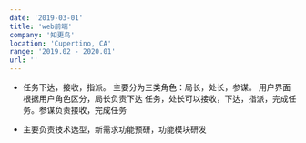 ```yaml
---
date: '2019-03-01'
title: 'web前端'
company: '知更鸟'
location: 'Cupertino, CA'
range: '2019.02 - 2020.01'
url: ''
---
```


- 任务下达，接收，指派。 主要分为三类角色：局长，处长，参谋。 用户界面根据用户角色区分，局长负责下达
  任务，处长可以接收，下达，指派，完成任务。参谋负责接收，完成任务

- 主要负责技术选型，新需求功能预研，功能模块研发
